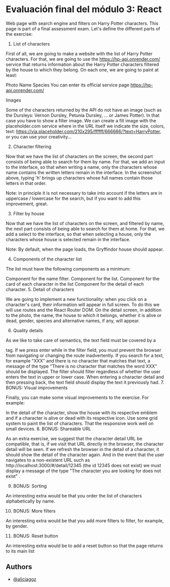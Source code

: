 
# Evaluación final del módulo 3: React

Web page with search engine and filters on Harry Potter characters. This page is part of a final assessment exam. Let's define the different parts of the exercise:

1. List of characters

First of all, we are going to make a website with the list of Harry Potter characters. For that, we are going to use the https://hp-api.onrender.com/ service that returns information about the Harry Potter characters filtered by the house to which they belong. On each one, we are going to paint at least:

Photo
Name
Species
You can enter its official service page https://hp-api.onrender.com/

Images

Some of the characters returned by the API do not have an image (such as the Dursleys: Vernon Dursley, Petunia Dursley, ... or James Potter). In that case you have to show a filler image. We can create a fill image with the placeholder.com service where in the URL itself we indicate the size, colors, text: https://via.placeholder.com/210x295/ffffff/666666/?text=HarryPotter, or you can use your creativity...

2. Character filtering

Now that we have the list of characters on the screen, the second part consists of being able to search for them by name. For that, we add an input to the interface, so that when writing a name, only the characters whose name contains the written letters remain in the interface. In the screenshot above, typing 'h' brings up characters whose full names contain those letters in that order.

Note: in principle it is not necessary to take into account if the letters are in uppercase / lowercase for the search, but if you want to add this improvement, great.

3. Filter by house

Now that we have the list of characters on the screen, and filtered by name, the next part consists of being able to search for them at home. For that, we add a select to the interface, so that when selecting a house, only the characters whose house is selected remain in the interface.

Note: By default, when the page loads, the Gryffindor house should appear.

4. Components of the character list

The list must have the following components as a minimum:

Component for the name filter.
Component for the list.
Component for the card of each character in the list
Component for the detail of each character.
5. Detail of characters

We are going to implement a new functionality: when you click on a character's card, their information will appear in full screen. To do this we will use routes and the React Router DOM. On the detail screen, in addition to the photo, the name, the house to which it belongs, whether it is alive or dead, gender, species and alternative names, if any, will appear.

6. Quality details

As we like to take care of semantics, the text field must be covered by a <form /> tag.
If we press enter while in the filter field, you must prevent the browser from navigating or changing the route inadvertently.
If you search for a text, for example "XXX" and there is no character that matches that text, a message of the type "There is no character that matches the word XXX" should be displayed.
The filter should filter regardless of whether the user enters the text in upper or lower case.
When entering a character detail and then pressing back, the text field should display the text it previously had.
7. BONUS: Visual improvements

Finally, you can make some visual improvements to the exercise. For example:

In the detail of the character, show the house with its respective emblem and if a character is alive or dead with its respective icon.
Use some grid system to paint the list of characters.
That the responsive work well on small devices.
8. BONUS: Shareable URL

As an extra exercise, we suggest that the character detail URL be compatible, that is, if we visit that URL directly in the browser, the character detail will be seen. If we refresh the browser in the detail of a character, it should show the detail of the character again. And in the event that the user navigates to a non-existent URL such as http://localhost:3000/#/detail/12345 (the id 12345 does not exist) we must display a message of the type "The character you are looking for does not exist" .

9. BONUS: Sorting

An interesting extra would be that you order the list of characters alphabetically by name.

10. BONUS: More filters

An interesting extra would be that you add more filters to filter, for example, by gender.

11. BONUS: Reset button

An interesting extra would be to add a reset button so that the page returns to its main list

## Authors

- [@aliciaggz](https://www.github.com/aliciaggz)
